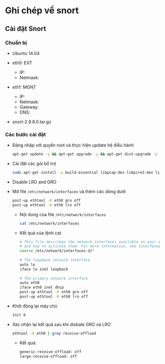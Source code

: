 # Ghi chép về snort

## Cài đặt Snort
### Chuẩn bị

- Ubuntu 14.04 
- eth0: EXT
    - IP: 
    - Netmask:
    
- eth1: MGNT 
    - IP:
    - Netmask:
    - Gateway:
    - DNS: 
    
- snort-2.9.8.0.tar.gz

### Các bước cài đặt

- Đăng nhập với quyền root và thực hiện update hệ điều hành

    ```sh
    apt-get update -y && apt-get upgrade -y && apt-get dist-upgrade -y && init 6
    ```


- Cài đặt các gói bổ trợ

    ```sh 
    sudo apt-get install -y build-essential libpcap-dev libpcre3-dev libdumbnet-dev bison flex zlib1g-dev liblzma-dev openssl libssl-dev ethtool
    ```

- Disable LRO and GRO
- Mở file  `/etc/network/interfaces` và thêm các dòng dưới

    ```sh
    post-up ethtool -K eth0 gro off
    post-up ethtool -K eth0 lro off
    ```

    - Nội dung của file `/etc/network/interfaces`

        ```sh
        cat /etc/network/interfaces
        ```

    - Kết quả của lệnh cat 
            
        ```sh
        # This file describes the network interfaces available on your system
        # and how to activate them. For more information, see interfaces(5).
        source /etc/network/interfaces.d/*
         
        # The loopback network interface
        auto lo
        iface lo inet loopback
         
        # The primary network interface
        auto eth0
        iface eth0 inet dhcp
        post-up ethtool -K eth0 gro off
        post-up ethtool -K eth0 lro off
        ```
        
- Khởi động lại máy chủ

    ```sh
    init 6
    ``` 

- Xác nhận lại kết quả sau khi disbale GRO và LRO

    ```sh
    ethtool -k eth0 | grep receive-offload
    ```

    - Kết quả: 

        ```sh
        generic-receive-offload: off
        large-receive-offload: off
        ```